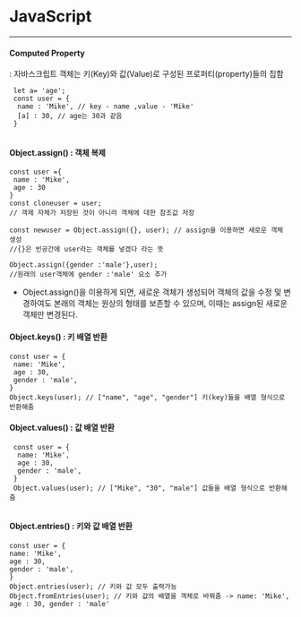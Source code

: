 # JavaScript
----

#### Computed Property 
 
 : 자바스크립트 객체는 키(Key)와 값(Value)로 구성된 프로퍼티(property)들의 집함
 
```
 let a= 'age';
 const user = {
  name : 'Mike', // key - name ,value - 'Mike'
  [a] : 30, // age는 30과 같음
 }
 
``` 
 
 
#### Object.assign() : 객체 복제

``` 
const user ={
 name : 'Mike',
 age : 30
}
const cloneuser = user;
// 객제 자체가 저장된 것이 아니라 객체에 대한 참조값 저장

const newuser = Object.assign({}, user); // assign을 이용하면 새로운 객체 생성
//{}은 빈공간에 user라는 객체를 넣겠다 라는 뜻

Object.assign({gender :'male'},user);
//원래의 user객체에 gender :'male' 요소 추가 

``` 

- Object.assign()을 이용하게 되면, 새로운 객체가 생성되어 객체의 값을 수정 및 변경하여도 본래의 객체는 원상의 형태를 보존할 수 있으며,
  이때는 assign된 새로운 객체만 변경된다.
  
#### Object.keys() : 키 배열 반환
  
  ```
  const user = {
   name: 'Mike',
   age : 30, 
   gender : 'male',
  }
  Object.keys(user); // ["name", "age", "gender"] 키(key)들을 배열 형식으로 반환해줌
  
  ```
  
#### Object.values() : 값 배열 반환
  
  
 ```
  const user = {
   name: 'Mike',
   age : 30, 
   gender : 'male',
  }
  Object.values(user); // ["Mike", "30", "male"] 값들을 배열 형식으로 반환해줌
  
  ```
  
  
#### Object.entries() : 키와 값 배열 반환
  
  
   ```
  const user = {
   name: 'Mike',
   age : 30, 
   gender : 'male',
  }
  Object.entries(user); // 키와 값 모두 출력가능
  Object.fromEntries(user); // 키와 값의 배열을 객체로 바꿔줌 -> name: 'Mike', age : 30, gender : 'male'
  
  ```
  
  


  
  
  
  
  
  
  
  
